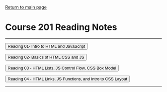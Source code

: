[Return to main page](https://KrisDunning.github.io/reading-notes/)

# Course 201 Reading Notes

*****  

<Button onClick= "window.location.href='https://krisdunning.github.io/201/201reading-notes/class-01.html';">Reading 01- Intro to HTML and JavaScript</button>  

<Button onClick= "window.location.href='https://krisdunning.github.io/201/201reading-notes/class-02.html';">Reading 02- Basics of HTML CSS and JS</button>  

<Button onClick= "window.location.href='https://krisdunning.github.io/201/201reading-notes/class-03.html';">Reading 03 - HTML Lists, JS Control Flow, CSS Box Model</button>  

<Button onClick= "window.location.href='https://krisdunning.github.io/201/201reading-notes/class-04.html';">Reading 04 - HTML Links, JS Functions, and Intro to CSS Layout</button>  

*****
